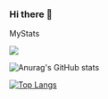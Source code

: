 ### Hi there 👋

<!--
**Manideep048/Manideep048** is a ✨ _special_ ✨ repository because its `README.md` (this file) appears on your GitHub profile.

Here are some ideas to get you started:

- 🔭 I’m currently working on ...
- 🌱 I’m currently learning ...
- 👯 I’m looking to collaborate on ...
- 🤔 I’m looking for help with ...
- 💬 Ask me about ...
- 📫 How to reach me: ...
- 😄 Pronouns: ...
- ⚡ Fun fact: ...
-->
MyStats

![](https://komarev.com/ghpvc/?username=Manideep048=&color=blueviolet)

![Anurag's GitHub stats](https://github-readme-stats.vercel.app/api?username=Manideep048&show_icons=true&theme=radical)

[![Top Langs](https://github-readme-stats.vercel.app/api/top-langs/?username=Manideep048&layout=compact)](https://github.com/anuraghazra/github-readme-stats)
